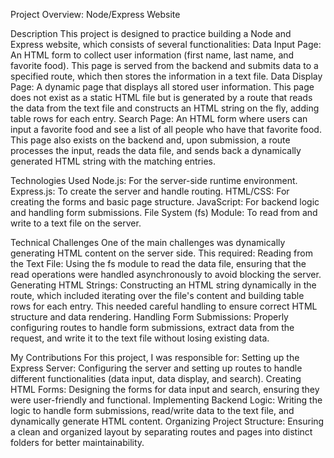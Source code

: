 Project Overview: Node/Express Website

Description
This project is designed to practice building a Node and Express website, which consists of several functionalities:
Data Input Page: 
An HTML form to collect user information (first name, last name, and favorite food). This page is served from the backend and submits data to a specified route, which then stores the information in a text file.
Data Display Page: 
A dynamic page that displays all stored user information. This page does not exist as a static HTML file but is generated by a route that reads the data from the text file and constructs an HTML string on the fly, adding table rows for each entry.
Search Page: 
An HTML form where users can input a favorite food and see a list of all people who have that favorite food. This page also exists on the backend and, upon submission, a route processes the input, reads the data file, and sends back a dynamically generated HTML string with the matching entries.

Technologies Used
Node.js: For the server-side runtime environment.
Express.js: To create the server and handle routing.
HTML/CSS: For creating the forms and basic page structure.
JavaScript: For backend logic and handling form submissions.
File System (fs) Module: To read from and write to a text file on the server.

Technical Challenges
One of the main challenges was dynamically generating HTML content on the server side. This required:
Reading from the Text File: 
Using the fs module to read the data file, ensuring that the read operations were handled asynchronously to avoid blocking the server.
Generating HTML Strings: 
Constructing an HTML string dynamically in the route, which included iterating over the file's content and building table rows for each entry. This needed careful handling to ensure correct HTML structure and data rendering.
Handling Form Submissions: 
Properly configuring routes to handle form submissions, extract data from the request, and write it to the text file without losing existing data.

My Contributions
For this project, I was responsible for:
Setting up the Express Server: 
Configuring the server and setting up routes to handle different functionalities (data input, data display, and search).
Creating HTML Forms: 
Designing the forms for data input and search, ensuring they were user-friendly and functional.
Implementing Backend Logic: 
Writing the logic to handle form submissions, read/write data to the text file, and dynamically generate HTML content.
Organizing Project Structure: 
Ensuring a clean and organized layout by separating routes and pages into distinct folders for better maintainability.